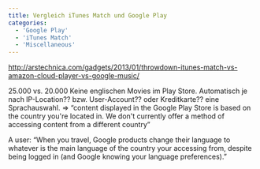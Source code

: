 ```yaml
---
title: Vergleich iTunes Match und Google Play
categories:
  - 'Google Play'
  - 'iTunes Match'
  - 'Miscellaneous'
---
```

http://arstechnica.com/gadgets/2013/01/throwdown-itunes-match-vs-amazon-cloud-player-vs-google-music/

25.000 vs. 20.000
Keine englischen Movies im Play Store. Automatisch je nach IP-Location?? bzw. User-Account?? oder Kreditkarte?? eine Sprachauswahl. => “content displayed in the Google Play Store is based on the country you're located in. We don't currently offer a method of accessing content from a different country”

A user: “When you travel, Google products change their language to whatever is the main language of the country your accessing from, despite being logged in (and Google knowing your language preferences).”
